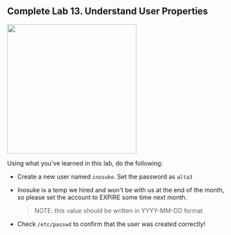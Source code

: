 ## Complete Lab 13. Understand User Properties

<img src="https://preview.redd.it/jhrwbys7pb151.jpg?auto=webp&s=70e7cd41da946e1532ff2e54d2e0171ef78035bf" width="300"/>

Using what you've learned in this lab, do the following:

- Create a new user named `inosuke`. Set the password as `alta3`

- Inosuke is a temp we hired and won't be with us at the end of the month, so please set the account to EXPIRE some time next month.
    > NOTE: this value should be written in YYYY-MM-DD format

- Check `/etc/passwd` to confirm that the user was created correctly!
